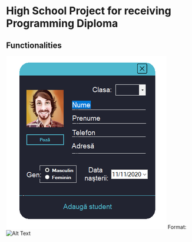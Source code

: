 # High School Project for receiving Programming Diploma
## Functionalities

![GitHub Logo](/images/add_student.PNG)
Format: ![Alt Text](url)

